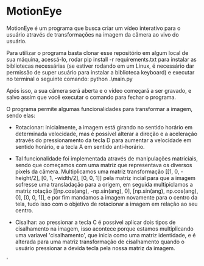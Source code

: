 # MotionEye
MotionEye é um programa que busca criar um vídeo interativo para o usuário através de transformações na imagem da câmera ao vivo do usuário.

Para utilizar o programa basta clonar esse repositório em algum local de sua máquina, acessá-lo, rodar pip install -r requirements.txt para instalar as bibliotecas necessárias (se estiver rodando em um Linux, é necessário dar permissão de super usuário para instalar a biblioteca keyboard) e executar no terminal o seguinte comando: python .\main.py

Após isso, a sua câmera será aberta e o vídeo começará a ser gravado, e salvo assim que você executar o comando para fechar o programa.

O programa permite algumas funcionalidades para transformar a imagem, sendo elas:
- Rotacionar: inicialmente, a imagem está girando no sentido horário em determinada velocidade, mas é possível alterar a direção e a aceleração através do pressionamento da tecla D para aumentar a velocidade em sentido horário, e a tecla A em sentido anti-horário.
- Tal funcionalidade foi implementada através de manipulações matriciais, sendo que começamos com uma matriz que representava os diversos pixels da câmera. Multiplicamos uma matriz transformação [[1, 0, -height/2], [0, 1, -width/2], [0, 0, 1]] pela matriz incial para que a imagem sofresse uma transladação para a origem, em seguida multipiclamos a matriz rotação [[np.cos(ang), -np.sin(ang), 0], [np.sin(ang), np.cos(ang), 0], [0, 0, 1]], e por fim mandamos a imagem novamente para o centro da tela, tudo isso com o objetivo de rotacionar a imagem em relação ao seu centro.

- Cisalhar: ao pressionar a tecla C é possível aplicar dois tipos de cisalhamento na imagem, isso acontece porque estamos multiplicando uma variavel 'cisalhamento', que inicia como uma matriz identidade, e é alterada para uma matriz transformação de cisalhamento quando o usuário pressionar a devida tecla pela nossa matriz da imagem.

'
